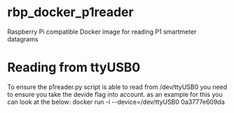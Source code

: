 # rbp_docker_p1reader
Raspberry Pi compatible Docker image for reading P1 smartmeter datagrams 


# Reading from ttyUSB0
To ensure the p1reader.py script is able to read from /dev/ttyUSB0 you need to ensure you take the devide flag into account. as an example for this you can look at the below:
docker run -i --device=/dev/ttyUSB0 0a3777e609da
